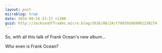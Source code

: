```yaml
---
layout: post
microblog: true
date: 2016-08-24 23:17 +1300
guid: http://JacksonOfTrades.micro.blog/2016/08/24/t768391669901238274.html
---
```

So, with all this talk of Frank Ocean's new album...

Who even is Frank Ocean?
